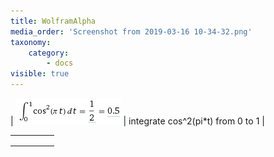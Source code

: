 ```yaml
---
title: WolframAlpha
media_order: 'Screenshot from 2019-03-16 10-34-32.png'
taxonomy:
    category:
        - docs
visible: true
---
```


| ![hallo](Screenshot%20from%202019-03-16%2010-34-32.png) | integrate cos^2(pi\*t) from 0 to 1 |

|   |   |   |   |   |
|---|---|---|---|---|
|   |   |   |   |   |
|   |   |   |   |   |
|   |   |   |   |   |